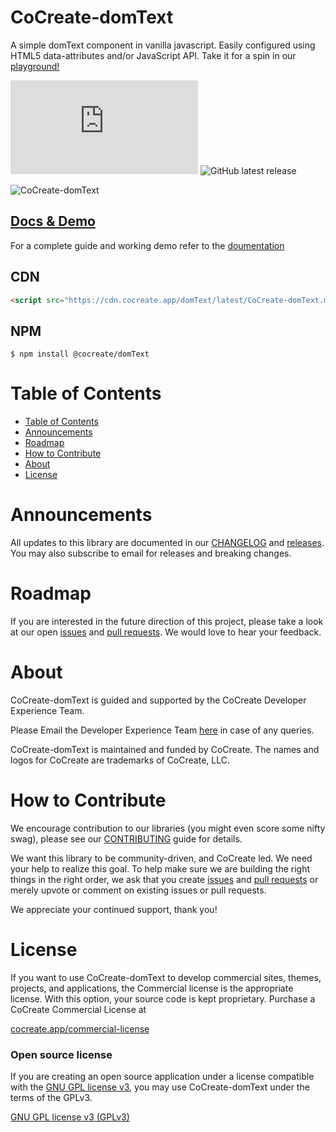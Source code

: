 # CoCreate-domText

A simple domText component in vanilla javascript. Easily configured using HTML5 data-attributes and/or JavaScript API. Take it for a spin in our [playground!](https://cocreate.app/docs/domText)

![GitHub file size in bytes](https://img.shields.io/github/size/CoCreate-app/CoCreate-domText/dist/CoCreate-domText.min.js?label=minified%20size&style=for-the-badge)
![GitHub latest release](https://img.shields.io/github/v/release/CoCreate-app/CoCreate-domText?style=for-the-badge)
<!--![GitHub](https://img.shields.io/github/license/CoCreate-app/CoCreate-domText?style=for-the-badge)-->
<!--![GitHub labels](https://img.shields.io/github/labels/CoCreate-app/CoCreate-domText/help%20wanted?style=for-the-badge)-->

![CoCreate-domText](https://cdn.cocreate.app/docs/CoCreate-domText.gif)

## [Docs & Demo](https://cocreate.app/docs/domText)

For a complete guide and working demo refer to the [doumentation](https://cocreate.app/docs/domText)

## CDN

```html
<script src="https://cdn.cocreate.app/domText/latest/CoCreate-domText.min.js"></script>
```

## NPM

```shell
$ npm install @cocreate/domText
```

# Table of Contents

- [Table of Contents](#table-of-contents)
- [Announcements](#announcements)
- [Roadmap](#roadmap)
- [How to Contribute](#how-to-contribute)
- [About](#about)
- [License](#license)

<a name="announcements"></a>

# Announcements

All updates to this library are documented in our [CHANGELOG](https://github.com/CoCreate-app/CoCreate-domText/blob/master/CHANGELOG.md) and [releases](https://github.com/CoCreate-app/CoCreate-domText/releases). You may also subscribe to email for releases and breaking changes.

<a name="roadmap"></a>

# Roadmap

If you are interested in the future direction of this project, please take a look at our open [issues](https://github.com/CoCreate-app/CoCreate-domText/issues) and [pull requests](https://github.com/CoCreate-app/CoCreate-domText/pulls). We would love to hear your feedback.

<a name="about"></a>

# About

CoCreate-domText is guided and supported by the CoCreate Developer Experience Team.

Please Email the Developer Experience Team [here](mailto:develop@cocreate.app) in case of any queries.

CoCreate-domText is maintained and funded by CoCreate. The names and logos for CoCreate are trademarks of CoCreate, LLC.

<a name="contribute"></a>

# How to Contribute

We encourage contribution to our libraries (you might even score some nifty swag), please see our [CONTRIBUTING](https://github.com/CoCreate-app/CoCreate-domText/blob/master/CONTRIBUTING.md) guide for details.

We want this library to be community-driven, and CoCreate led. We need your help to realize this goal. To help make sure we are building the right things in the right order, we ask that you create [issues](https://github.com/CoCreate-app/CoCreate-domText/issues) and [pull requests](https://github.com/CoCreate-app/CoCreate-domText/pulls) or merely upvote or comment on existing issues or pull requests.

We appreciate your continued support, thank you!

# License

If you want to use CoCreate-domText to develop commercial sites, themes, projects, and applications, the Commercial license is the appropriate license. With this option, your source code is kept proprietary. Purchase a CoCreate Commercial License at 

[cocreate.app/commercial-license](https://cocreate.app/#commercial-license)

### Open source license

If you are creating an open source application under a license compatible with the [GNU GPL license v3](https://www.gnu.org/licenses/gpl-3.0.html), you may use CoCreate-domText under the terms of the GPLv3.

[GNU GPL license v3 (GPLv3)](https://github.com/CoCreate-app/CoCreate-text/blob/master/LICENSE)
